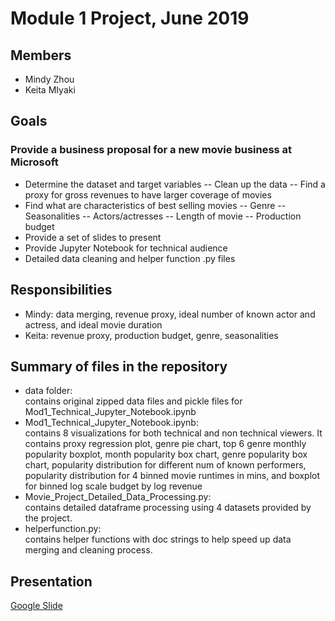 # Module 1 Project, June 2019

## Members
- Mindy Zhou
- Keita MIyaki

## Goals
### Provide a business proposal for a new movie business at Microsoft
- Determine the dataset and target variables
-- Clean up the data
-- Find a proxy for gross revenues to have larger coverage of movies
- Find what are characteristics of best selling movies
-- Genre
-- Seasonalities
-- Actors/actresses
-- Length of movie
-- Production budget 
- Provide a set of slides to present
- Provide Jupyter Notebook for technical audience
- Detailed data cleaning and helper function .py files 

## Responsibilities
- Mindy: data merging, revenue proxy, ideal number of known actor and actress, and ideal movie duration 
- Keita: revenue proxy, production budget, genre, seasonalities 

## Summary of files in the repository
* data folder:  
contains original zipped data files and pickle files for Mod1_Technical_Jupyter_Notebook.ipynb
* Mod1_Technical_Jupyter_Notebook.ipynb:  
contains 8 visualizations for both technical and non technical viewers. It contains proxy regression plot, genre pie chart,  top 6 genre monthly popularity boxplot, month popularity box chart, genre popularity box chart, popularity distribution for different num of known performers, popularity distribution for 4 binned movie runtimes in mins, and boxplot for binned log scale budget by log revenue 
* Movie_Project_Detailed_Data_Processing.py:  
contains detailed dataframe processing using 4 datasets provided by the project. 
* helperfunction.py:  
contains helper functions with doc strings to help speed up data merging and cleaning process.

## Presentation
[Google Slide](https://docs.google.com/presentation/d/1RW8_57sHUw1es6_lOZlN27RJTAgQW4ZXbsMHGTTiZh0/edit?usp=sharing)


